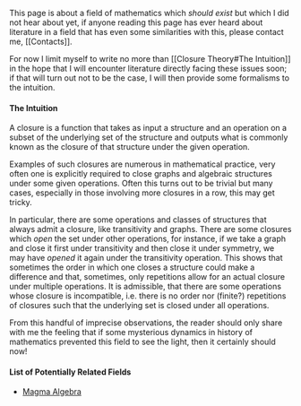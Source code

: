 This page is about a field of mathematics which _should exist_ but which I did not hear about yet, if anyone reading this page has ever heard about literature in a field that has even some similarities with this, please contact me, [[Contacts]].

For now I limit myself to write no more than [[Closure Theory#The Intuition]] in the hope that I will encounter literature directly facing these issues soon; if that will turn out not to be the case, I will then provide some formalisms to the intuition.
#### The Intuition
A closure is a function that takes as input a structure and an operation on a subset of the underlying set of the structure and outputs what is commonly known as the closure of that structure under the given operation.

Examples of such closures are numerous in mathematical practice, very often one is explicitly required to close graphs and algebraic structures under some given operations. Often this turns out to be trivial but many cases, especially in those involving more closures in a row, this may get tricky.

In particular, there are some operations and classes of structures that always admit a closure, like transitivity and graphs. There are some closures which _open_ the set under other operations, for instance, if we take a graph and close it first under transitivity and then close it under symmetry, we may have _opened_ it again under the transitivity operation. This shows that sometimes the order in which one closes a structure could make a difference and that, sometimes, only repetitions allow for an actual closure under multiple operations. It is admissible, that there are some operations whose closure is incompatible, i.e. there is no order nor (finite?) repetitions of closures such that the underlying set is closed under all operations.

From this handful of imprecise observations, the reader should only share with me the feeling that if some mysterious dynamics in history of mathematics prevented this field to see the light, then it certainly should now!

#### List of Potentially Related Fields
- [Magma Algebra](https://en.wikipedia.org/wiki/Magma_(algebra)#:~:text=à%203%2C%201970.-,Definition,for%20a%20properly%20defined%20operation.)